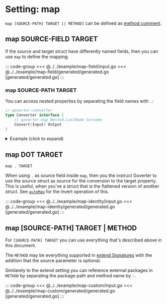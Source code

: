 # Setting: map

`map [SOURCE-PATH] TARGET [| METHOD]` can be defined as [method comment](./define-settings.md#method).

## map SOURCE-FIELD TARGET 

If the source and target struct have differently named fields, then you can use
`map` to define the mapping.

::: code-group
<<< @../../example/map-field/input.go
<<< @../../example/map-field/generated/generated.go [generated/generated.go]
:::

### map SOURCE-PATH TARGET

You can access nested properties by separating the field names with `.`:

```go
// goverter:converter
type Converter interface {
    // goverter:map Nested.LastName Surname
    Convert(Input) Output
}
```

<details>
  <summary>Example (click to expand)</summary>

::: code-group
<<< @../../example/map-path/input.go
<<< @../../example/map-path/generated/generated.go [generated/generated.go]
:::

</details>

## map DOT TARGET

`map . TARGET`

When using `.` as source field inside `map`, then you the instruct Goverter to
use the source struct as source for the conversion to the target property. This
is useful, when you've a struct that is the flattened version of another
struct. See [`autoMap`](./autoMap.md) for the invert operation of this.

::: code-group
<<< @../../example/map-identity/input.go
<<< @../../example/map-identity/generated/generated.go [generated/generated.go]
:::

## map [SOURCE-PATH] TARGET | METHOD

For `[SOURCE-PATH] TARGET` you can use everything that's described above in this document. 

The `METHOD` may be everything supported in [extend Signatures](./extend.md#signatures)
with the addition that the source parameter is optional.

Similarely to the extend setting you can reference external packages in
`METHOD` by separating the package path and method name by `:`.

::: code-group
<<< @../../example/map-custom/input.go
<<< @../../example/map-custom/generated/generated.go [generated/generated.go]
:::
